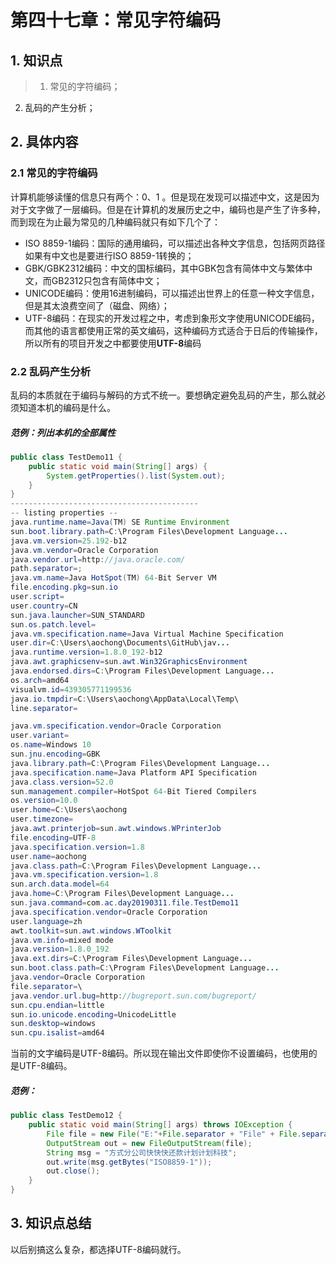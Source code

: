 # 第四十七章：常见字符编码

## 1. 知识点
> 1. 常见的字符编码；
2. 乱码的产生分析；

## 2. 具体内容
### 2.1 常见的字符编码
计算机能够读懂的信息只有两个：0、1 。但是现在发现可以描述中文，这是因为对于文字做了一层编码。但是在计算机的发展历史之中，编码也是产生了许多种，而到现在为止最为常见的几种编码就只有如下几个了：
* ISO 8859-1编码：国际的通用编码，可以描述出各种文字信息，包括网页路径如果有中文也是要进行ISO 8859-1转换的；
* GBK/GBK2312编码：中文的国标编码，其中GBK包含有简体中文与繁体中文，而GB2312只包含有简体中文；
* UNICODE编码：使用16进制编码，可以描述出世界上的任意一种文字信息，但是其太浪费空间了（磁盘、网络）；
* UTF-8编码：在现实的开发过程之中，考虑到象形文字使用UNICODE编码，而其他的语言都使用正常的英文编码，这种编码方式适合于日后的传输操作，所以所有的项目开发之中都要使用**UTF-8**编码

### 2.2 乱码产生分析
乱码的本质就在于编码与解码的方式不统一。要想确定避免乱码的产生，那么就必须知道本机的编码是什么。

##### 范例：列出本机的全部属性
```java
public class TestDemo11 {
    public static void main(String[] args) {
        System.getProperties().list(System.out);
    }
}
------------------------------------------
-- listing properties --
java.runtime.name=Java(TM) SE Runtime Environment
sun.boot.library.path=C:\Program Files\Development Language...
java.vm.version=25.192-b12
java.vm.vendor=Oracle Corporation
java.vendor.url=http://java.oracle.com/
path.separator=;
java.vm.name=Java HotSpot(TM) 64-Bit Server VM
file.encoding.pkg=sun.io
user.script=
user.country=CN
sun.java.launcher=SUN_STANDARD
sun.os.patch.level=
java.vm.specification.name=Java Virtual Machine Specification
user.dir=C:\Users\aochong\Documents\GitHub\jav...
java.runtime.version=1.8.0_192-b12
java.awt.graphicsenv=sun.awt.Win32GraphicsEnvironment
java.endorsed.dirs=C:\Program Files\Development Language...
os.arch=amd64
visualvm.id=439305771199536
java.io.tmpdir=C:\Users\aochong\AppData\Local\Temp\
line.separator=

java.vm.specification.vendor=Oracle Corporation
user.variant=
os.name=Windows 10
sun.jnu.encoding=GBK
java.library.path=C:\Program Files\Development Language...
java.specification.name=Java Platform API Specification
java.class.version=52.0
sun.management.compiler=HotSpot 64-Bit Tiered Compilers
os.version=10.0
user.home=C:\Users\aochong
user.timezone=
java.awt.printerjob=sun.awt.windows.WPrinterJob
file.encoding=UTF-8
java.specification.version=1.8
user.name=aochong
java.class.path=C:\Program Files\Development Language...
java.vm.specification.version=1.8
sun.arch.data.model=64
java.home=C:\Program Files\Development Language...
sun.java.command=com.ac.day20190311.file.TestDemo11
java.specification.vendor=Oracle Corporation
user.language=zh
awt.toolkit=sun.awt.windows.WToolkit
java.vm.info=mixed mode
java.version=1.8.0_192
java.ext.dirs=C:\Program Files\Development Language...
sun.boot.class.path=C:\Program Files\Development Language...
java.vendor=Oracle Corporation
file.separator=\
java.vendor.url.bug=http://bugreport.sun.com/bugreport/
sun.cpu.endian=little
sun.io.unicode.encoding=UnicodeLittle
sun.desktop=windows
sun.cpu.isalist=amd64
```

当前的文字编码是UTF-8编码。所以现在输出文件即使你不设置编码，也使用的是UTF-8编码。

##### 范例：
```java
public class TestDemo12 {
    public static void main(String[] args) throws IOException {
        File file = new File("E:"+File.separator + "File" + File.separator + "test.txt");
        OutputStream out = new FileOutputStream(file);
        String msg = "方式分公司快快快还款计划计划科技";
        out.write(msg.getBytes("ISO8859-1"));
        out.close();
    }
}
```

## 3. 知识点总结
以后别搞这么复杂，都选择UTF-8编码就行。
